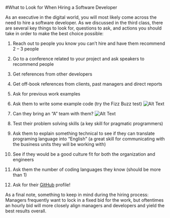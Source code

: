 #What to Look for When Hiring a Software Developer

As an executive in the digital world, you will most likely come across the need to hire a software developer.
As we discussed in the third class, there are several key things to look for, questions to ask, and actions you should take in order to make the best choice possible:

1. Reach out to people you know you can’t hire and have them recommend 2 – 3 people

2. Go to a conference related to your project and ask speakers to recommend people

3. Get references from other developers

4. Get off-book references from clients, past managers and direct reports

5. Ask for previous work examples

6. Ask them to write some example code (try the Fizz Buzz test)
![Alt Text](http://programmingnotes.freeweq.com/wp-content/uploads/2012/05/FizzBuzz.jpg)

7. Can they bring an “A” team with them?
![Alt Text](http://www.nbc.com/sites/nbcunbc/files/files/NBC-The-A-Team-Keyart.jpg)

8. Test their problem solving skills (a key skill for pragmatic programmers)

9. Ask them to explain something technical to see if they can translate programing language into “English” (a great skill for communicating with the business units they will be working with)

10. See if they would be a good culture fit for both the organization and engineers

11. Ask them the number of coding languages they know (should be more than 1)

12. Ask for their [GitHub](www.github.com) profile!

As a final note, something to keep in mind during the hiring process: Managers frequently want to lock in a fixed bid for the work, but oftentimes an hourly bid will more closely align managers and developers and yield the best results overall.
